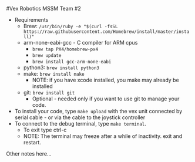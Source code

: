 #Vex Robotics MSSM Team #2

* Requirements
  * Brew: `/usr/bin/ruby -e "$(curl -fsSL https://raw.githubusercontent.com/Homebrew/install/master/install)"`
  * arm-none-eabi-gcc - C compiler for ARM cpus
    * `brew tap PX4/homebrew-px4`
    * `brew update`
    * `brew install gcc-arm-none-eabi`
  * python3: `brew install python3`
  * make: `brew install make`
    * NOTE: if you have xcode installed, you make may already be installed
  * git: `brew install git`
    * Optional - needed only if you want to use git to manage your code.
* To install your code, type `make upload` with the vex unit connected by serial cable - or via the cable to the joystick controller
* To connect to the debug terminal, type `make terminal`.  
  * To exit type ctrl-c
  * NOTE: The terminal may freeze after a while of inactivity.  exit and restart.


Other notes here...
